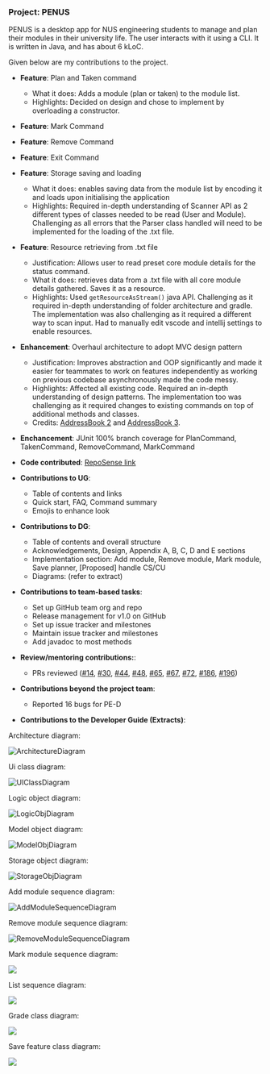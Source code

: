 ### Project: PENUS
PENUS is a desktop app for NUS engineering students to manage and plan their modules in their university life. The user interacts with it using a CLI. It is written in Java, and has about 6 kLoC.

Given below are my contributions to the project.

- **Feature**: Plan and Taken command
    - What it does: Adds a module (plan or taken) to the module list.
    - Highlights: Decided on design and chose to implement by overloading a constructor.
- **Feature**: Mark Command
- **Feature**: Remove Command
- **Feature**: Exit Command
- **Feature**: Storage saving and loading
    - What it does: enables saving data from the module list by encoding it and loads upon initialising the application
    - Highlights: Required in-depth understanding of Scanner API as 2 different types of classes needed to be read (User and Module). Challenging as all errors that the Parser class handled will need to be implemented for the loading of the .txt file.

- **Feature**: Resource retrieving from .txt file
    - Justification: Allows user to read preset core module details for the status command.
    - What it does: retrieves data from a .txt file with all core module details gathered. Saves it as a resource.
    - Highlights: Used `getResourceAsStream()` java API. Challenging as it required in-depth understanding of folder architecture and gradle. The implementation was also challenging as it required a different way to scan input. Had to manually edit vscode and intellij settings to enable resources.

- **Enhancement**: Overhaul architecture to adopt MVC design pattern
    - Justification: Improves abstraction and OOP significantly and made it easier for teammates to work on features independently as working on previous codebase asynchronously made the code messy.
    - Highlights: Affected all existing code. Required an in-depth understanding of design patterns. The implementation too was challenging as it required changes to existing commands on top of additional methods and classes.
    - Credits: [AddressBook 2](https://github.com/se-edu/addressbook-level2) and [AddressBook 3](https://github.com/se-edu/addressbook-level3).

- **Enchancement**: JUnit 100% branch coverage for PlanCommand, TakenCommand, RemoveCommand, MarkCommand

- **Code contributed**: [RepoSense link](https://nus-cs2113-ay2223s2.github.io/tp-dashboard/?search=bentohset&breakdown=true)

- **Contributions to UG**:
    - Table of contents and links
    - Quick start, FAQ, Command summary
    - Emojis to enhance look

- **Contributions to DG**:
    - Table of contents and overall structure
    - Acknowledgements, Design, Appendix A, B, C, D and E sections
    - Implementation section: Add module, Remove module, Mark module, Save planner, [Proposed] handle CS/CU
    - Diagrams: (refer to extract)

- **Contributions to team-based tasks**:
    - Set up GitHub team org and repo
    - Release management for v1.0 on GitHub
    - Set up issue tracker and milestones
    - Maintain issue tracker and milestones
    - Add javadoc to most methods

- **Review/mentoring contributions:**:
    - PRs reviewed ([\#14](https://github.com/AY2223S2-CS2113-T11-2/tp/pull/14), [\#30](https://github.com/AY2223S2-CS2113-T11-2/tp/pull/30), [\#44](https://github.com/AY2223S2-CS2113-T11-2/tp/pull/44), [\#48](https://github.com/AY2223S2-CS2113-T11-2/tp/pull/48), [\#65](https://github.com/AY2223S2-CS2113-T11-2/tp/pull/65), [\#67](https://github.com/AY2223S2-CS2113-T11-2/tp/pull/67), [\#72](https://github.com/AY2223S2-CS2113-T11-2/tp/pull/72), [\#186](https://github.com/AY2223S2-CS2113-T11-2/tp/pull/186), [\#196](https://github.com/AY2223S2-CS2113-T11-2/tp/pull/196))

- **Contributions beyond the project team**:
    - Reported 16 bugs for PE-D

- **Contributions to the Developer Guide (Extracts)**:

Architecture diagram:

![ArchitectureDiagram](/docs/uml/diagrams/Architecture.png)

Ui class diagram:

![UIClassDiagram](/docs/uml/diagrams/UiClass.png)

Logic object diagram:

![LogicObjDiagram](/docs/uml/diagrams/LogicClass.png)

Model object diagram:

![ModelObjDiagram](/docs/uml/diagrams/ModelClass.png)

Storage object diagram:

![StorageObjDiagram](/docs/uml/diagrams/StorageClass.png)

Add module sequence diagram:

![AddModuleSequenceDiagram](../uml/diagrams/AddModSequence.png)

Remove module sequence diagram:

![RemoveModuleSequenceDiagram](/docs/uml/diagrams/RemoveModSequence.png)

Mark module sequence diagram:

<img src="/docs/uml/diagrams/MarkModSequence.png"/>

List sequence diagram:

<img src="/docs/uml/diagrams/ListSequence.png"/>

Grade class diagram:

<img src="/docs/uml/diagrams/GradeClass.png"/>

Save feature class diagram:

<img src="/docs/uml/diagrams/SaveFeatureClass.png"/>